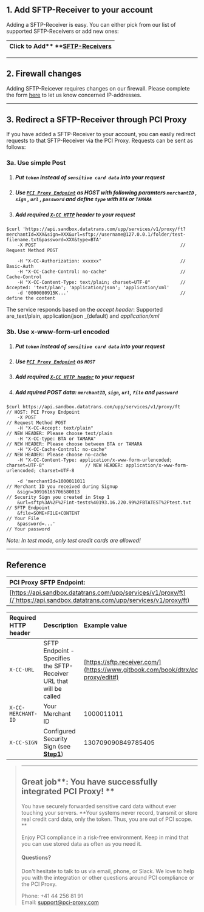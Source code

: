 ## 1. Add SFTP-Receiver to your account

Adding a SFTP-Receiver is easy. You can either pick from our list of supported SFTP-Receivers or add new ones:

| Click to Add** **[**SFTP-Receivers**](https://admin.sandbox.datatrans.com/showcase/pci-proxy/add-receiver.html) |
| :--- |


---

## 2. Firewall changes

Adding SFTP-Reicever requires changes on our firewall. Please complete the form [here](https://admin.sandbox.datatrans.com/showcase/pci-proxy/add-receiver.html) to let us know concerned IP-addresses.

---

## 3. Redirect a SFTP-Receiver through PCI Proxy

If you have added a SFTP-Receiver to your account, you can easily redirect requests to that SFTP-Receiver via the PCI Proxy. Requests can be sent as follows:

### 3a. Use simple Post

1. ##### Put `token` instead of `sensitive card data` into your request
2. ##### Use [`PCI Proxy Endpoint`](#reference) as HOST with following paramters `merchantID` , `sign` , `url` , `password` and define `type` with `BTA` or `TAMARA`
3. ##### Add required [`X-CC HTTP`](#reference) header to your request

```
$curl 'https://api.sandbox.datatrans.com/upp/services/v1/proxy/ft?merchantId=XXX&sign=XXX&url=sftp://username@127.0.0.1/folder/test-filename.txt&password=XXX&type=BTA'
    -X POST                                                     // Request Method POST

    -H "X-CC-Authorization: xxxxxx"                             // Basic-Auth
    -H "X-CC-Cache-Control: no-cache"                           // Cache-Control
    -H "X-CC-Content-Type: text/plain; charset=UTF-8"           // Accepted: 'text/plan'; 'application/json'; 'application/xml'
    -d '0000080915K...'                                         // define the content
```

The service responds based on the _accept header_: Supported are_text/plain, application/json _\(default\) and _application/xml_

### 3b. Use x-www-form-url encoded

1. ##### Put `token` instead of `sensitive card data` into your request
2. ##### Use [`PCI Proxy Endpoint`](#reference) as `HOST`
3. ##### Add required [`X-CC HTTP header`](#reference) to your request
4. ##### Add rquired POST data: `merchantID`, `sign`, `url`, `file` and `password`

```
$curl https://api.sandbox.datatrans.com/upp/services/v1/proxy/ft                           // HOST: PCI Proxy Endpoint
    -X POST                                                                                // Request Method POST
    -H "X-CC-Accept: text/plain"                                                           // NEW HEADER: Please choose text/plain
    -H "X-CC-type: BTA or TAMARA"                                                          // NEW HEADER: Please choose between BTA or TAMARA
    -H "X-CC-Cache-Control: no-cache"                                                      // NEW HEADER: Please choose no-cache
    -H "X-CC-Content-Type: application/x-www-form-urlencoded; charset=UTF-8"               // NEW HEADER: application/x-www-form-urlencoded; charset=UTF-8

    -d 'merchantId=1000011011                                                              // Merchant ID you received during Signup
    &sign=30916165706580013                                                                // Security Sign you created in Step 1 
    &url=sftp%3A%2F%2Fint-tests%40193.16.220.99%2FBTATEST%2Ftest.txt                       // SFTP Endpoint
    &file=SOME+FILE+CONTENT                                                                // Your File
    &password=...'                                                                         // Your password
```

_Note: In test mode, only test credit cards are allowed!_

---

## Reference

| **PCI Proxy SFTP Endpoint:** |
| :--- |
| [https://api.sandbox.datatrans.com/upp/services/v1/proxy/ft](/`https://api.sandbox.datatrans.com/upp/services/v1/proxy/ft) |

| Required HTTP header | Description | Example value |
| :--- | :--- | :--- |
| `X-CC-URL` | SFTP Endpoint - Specifies the SFTP-Receiver URL that will be called | [https://sftp.receiver.com/](https://www.gitbook.com/book/dtrx/pci-proxy/edit#) |
| `X-CC-MERCHANT-ID` | Your Merchant ID | 1000011011 |
| `X-CC-SIGN` | Configured Security Sign \(see [**Step1**](/step-1-signup-and-setup.md)\) | 130709090849785405 |

> ---
>
> ## Great job**: You have successfully integrated PCI Proxy! **
>
> You have securely forwarded sensitive card data without ever touching your servers. **Your systems never record, transmit or store real credit card data, only the token. Thus, you are out of PCI scope. **
>
> Enjoy PCI compliance in a risk-free environment. Keep in mind that you can use stored data as often as you need it.
>
> #### Questions?
>
> Don't hesitate to talk to us via email, phone, or Slack. We love to help you with the integration or other questions around PCI compliance or the PCI Proxy.
>
> Phone: +41 44 256 81 91  
> Email: [support@pci-proxy.com](/mailto:support@pci-proxy.com)



